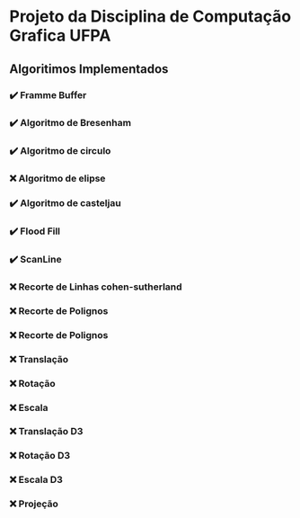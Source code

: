 # Projeto da Disciplina de Computação Grafica UFPA

## Algoritimos Implementados

### :heavy_check_mark: Framme Buffer

### :heavy_check_mark: Algoritmo de Bresenham

### :heavy_check_mark: Algoritmo de circulo

### :x: Algoritmo de elipse

### :heavy_check_mark: Algoritmo de casteljau

###  :heavy_check_mark: Flood Fill

###  :heavy_check_mark: ScanLine

### :x: Recorte de Linhas cohen-sutherland

### :x: Recorte de Polignos

### :x: Recorte de Polignos

### :x:  Translação

### :x: Rotação

### :x: Escala

### :x:  Translação D3

### :x: Rotação D3

### :x: Escala D3

### :x: Projeção


